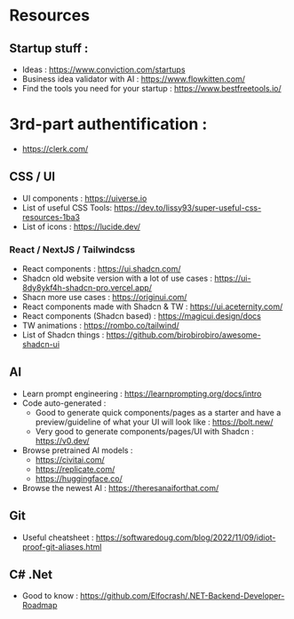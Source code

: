 # Resources

## Startup stuff :
- Ideas : https://www.conviction.com/startups
- Business idea validator with AI : https://www.flowkitten.com/
- Find the tools you need for your startup : https://www.bestfreetools.io/

# 3rd-part authentification :
- https://clerk.com/

## CSS / UI
- UI components : https://uiverse.io
- List of useful CSS Tools: https://dev.to/lissy93/super-useful-css-resources-1ba3
- List of icons : https://lucide.dev/

### React / NextJS / Tailwindcss
- React components : https://ui.shadcn.com/
- Shadcn old website version with a lot of use cases : https://ui-8dy8ykf4h-shadcn-pro.vercel.app/
- Shacn more use cases : https://originui.com/
- React components made with Shadcn & TW : https://ui.aceternity.com/
- React components (Shadcn based) : https://magicui.design/docs
- TW animations : https://rombo.co/tailwind/
- List of Shadcn things : https://github.com/birobirobiro/awesome-shadcn-ui

## AI
- Learn prompt engineering : https://learnprompting.org/docs/intro
- Code auto-generated :
    - Good to generate quick components/pages as a starter and have a preview/guideline of what your UI will look like : https://bolt.new/
    - Very good to generate components/pages/UI with Shadcn : https://v0.dev/
- Browse pretrained AI models :
  - https://civitai.com/
  - https://replicate.com/
  - https://huggingface.co/
- Browse the newest AI : https://theresanaiforthat.com/

## Git
- Useful cheatsheet : https://softwaredoug.com/blog/2022/11/09/idiot-proof-git-aliases.html

## C# .Net
- Good to know : https://github.com/Elfocrash/.NET-Backend-Developer-Roadmap
